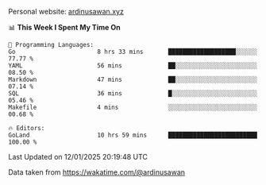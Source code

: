 Personal website: [ardinusawan.xyz](https://ardinusawan.xyz)

<!--START_SECTION:waka-->
📊 **This Week I Spent My Time On** 

```text
💬 Programming Languages: 
Go                       8 hrs 33 mins       ███████████████████░░░░░░   77.77 % 
YAML                     56 mins             ██░░░░░░░░░░░░░░░░░░░░░░░   08.50 % 
Markdown                 47 mins             ██░░░░░░░░░░░░░░░░░░░░░░░   07.14 % 
SQL                      36 mins             █░░░░░░░░░░░░░░░░░░░░░░░░   05.46 % 
Makefile                 4 mins              ░░░░░░░░░░░░░░░░░░░░░░░░░   00.68 % 

🔥 Editors: 
GoLand                   10 hrs 59 mins      █████████████████████████   100.00 % 
```


 Last Updated on 12/01/2025 20:19:48 UTC
<!--END_SECTION:waka-->
Data taken from https://wakatime.com/@ardinusawan
